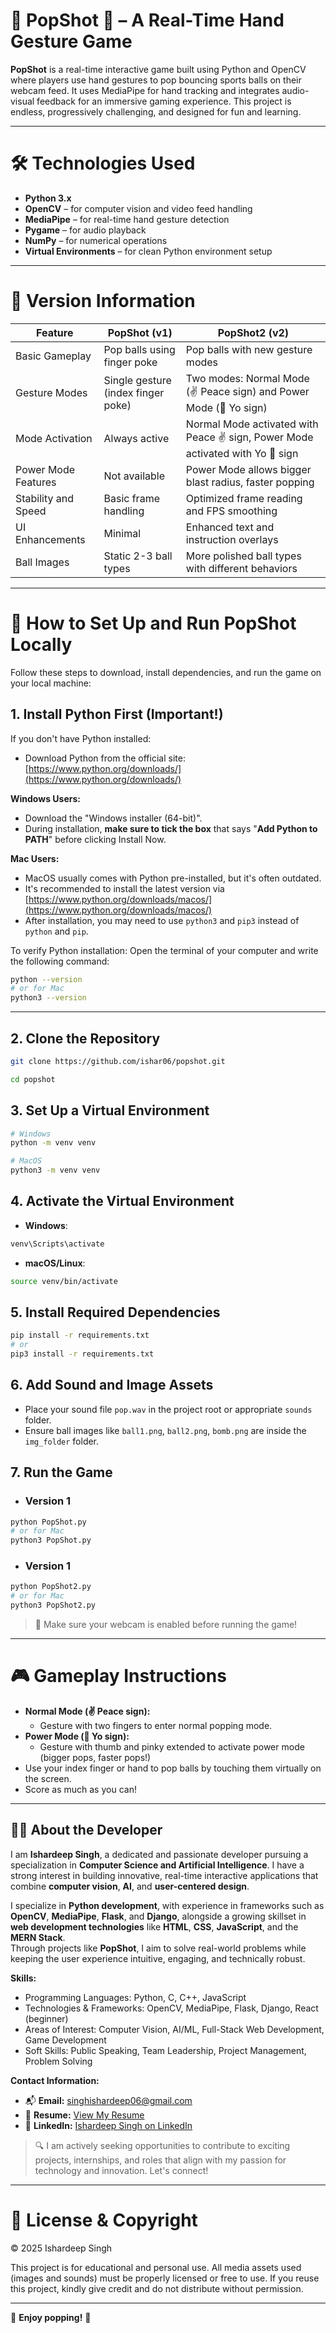 # 🧤 PopShot 🎯 – A Real-Time Hand Gesture Game

**PopShot** is a real-time interactive game built using Python and OpenCV where players use hand gestures to pop bouncing sports balls on their webcam feed. It uses MediaPipe for hand tracking and integrates audio-visual feedback for an immersive gaming experience. This project is endless, progressively challenging, and designed for fun and learning.


---

# 🛠️ Technologies Used

- **Python 3.x**
- **OpenCV** – for computer vision and video feed handling
- **MediaPipe** – for real-time hand gesture detection
- **Pygame** – for audio playback
- **NumPy** – for numerical operations
- **Virtual Environments** – for clean Python environment setup


---

# 📜 Version Information

| Feature                     | PopShot (v1)                                      | PopShot2 (v2)                                             |
|------------------------------|---------------------------------------------------|-----------------------------------------------------------|
| Basic Gameplay              | Pop balls using finger poke                       | Pop balls with new gesture modes                         |
| Gesture Modes               | Single gesture (index finger poke)                | Two modes: Normal Mode (✌️ Peace sign) and Power Mode (🤟 Yo sign) |
| Mode Activation             | Always active                                    | Normal Mode activated with Peace ✌️ sign, Power Mode activated with Yo 🤟 sign |
| Power Mode Features         | Not available                                    | Power Mode allows bigger blast radius, faster popping    |
| Stability and Speed         | Basic frame handling                             | Optimized frame reading and FPS smoothing                |
| UI Enhancements             | Minimal                                           | Enhanced text and instruction overlays                  |
| Ball Images                 | Static 2-3 ball types                             | More polished ball types with different behaviors        |

---

# 🚀 How to Set Up and Run PopShot Locally

Follow these steps to download, install dependencies, and run the game on your local machine:

## 1. Install Python First (Important!)

If you don't have Python installed:
- Download Python from the official site: [https://www.python.org/downloads/](https://www.python.org/downloads/)

**Windows Users:**
- Download the "Windows installer (64-bit)".
- During installation, **make sure to tick the box** that says "**Add Python to PATH**" before clicking Install Now.

**Mac Users:**
- MacOS usually comes with Python pre-installed, but it's often outdated.
- It's recommended to install the latest version via [https://www.python.org/downloads/macos/](https://www.python.org/downloads/macos/)
- After installation, you may need to use `python3` and `pip3` instead of `python` and `pip`.

To verify Python installation:
Open the terminal of your computer and write the following command:
```bash
python --version
# or for Mac
python3 --version
```

---

## 2. Clone the Repository

```bash
git clone https://github.com/ishar06/popshot.git
```
```bash
cd popshot
```

## 3. Set Up a Virtual Environment

```bash
# Windows
python -m venv venv
```
```bash
# MacOS
python3 -m venv venv
```

## 4. Activate the Virtual Environment

- **Windows**:
```bash
venv\Scripts\activate
```

- **macOS/Linux**:
```bash
source venv/bin/activate
```

## 5. Install Required Dependencies

```bash
pip install -r requirements.txt
# or
pip3 install -r requirements.txt
```

## 6. Add Sound and Image Assets

- Place your sound file `pop.wav` in the project root or appropriate `sounds` folder.
- Ensure ball images like `ball1.png`, `ball2.png`, `bomb.png` are inside the `img_folder` folder.

## 7. Run the Game

- ### Version 1
```bash
python PopShot.py
# or for Mac
python3 PopShot.py
```
- ### Version 1
```bash
python PopShot2.py
# or for Mac
python3 PopShot2.py
```

> 🎥 Make sure your webcam is enabled before running the game!

---

# 🎮 Gameplay Instructions

- **Normal Mode (✌️ Peace sign):**
  - Gesture with two fingers to enter normal popping mode.
- **Power Mode (🤙 Yo sign):**
  - Gesture with thumb and pinky extended to activate power mode (bigger pops, faster pops!)
- Use your index finger or hand to pop balls by touching them virtually on the screen.
- Score as much as you can!

---

## 👨‍💻 About the Developer

I am **Ishardeep Singh**, a dedicated and passionate developer pursuing a specialization in **Computer Science and Artificial Intelligence**. I have a strong interest in building innovative, real-time interactive applications that combine **computer vision**, **AI**, and **user-centered design**.

I specialize in **Python development**, with experience in frameworks such as **OpenCV**, **MediaPipe**, **Flask**, and **Django**, alongside a growing skillset in **web development technologies** like **HTML**, **CSS**, **JavaScript**, and the **MERN Stack**.  
Through projects like **PopShot**, I aim to solve real-world problems while keeping the user experience intuitive, engaging, and technically robust.

**Skills:**  
- Programming Languages: Python, C, C++, JavaScript  
- Technologies & Frameworks: OpenCV, MediaPipe, Flask, Django, React (beginner)  
- Areas of Interest: Computer Vision, AI/ML, Full-Stack Web Development, Game Development  
- Soft Skills: Public Speaking, Team Leadership, Project Management, Problem Solving

**Contact Information:**  
- 📬 **Email:** [singhishardeep06@gmail.com](mailto:singhishardeep06@gmail.com)  
- 📄 **Resume:** [View My Resume](https://drive.google.com/file/d/1po4uWr4dNxJgwc0See9ZqO10V4kicWgy/view?usp=sharing)  
- 🔗 **LinkedIn:** [Ishardeep Singh on LinkedIn](https://www.linkedin.com/in/ishardeep-singh-743789311/)

> 🔍 I am actively seeking opportunities to contribute to exciting projects, internships, and roles that align with my passion for technology and innovation. Let's connect!

---

# 📄 License & Copyright

© 2025 Ishardeep Singh

This project is for educational and personal use. All media assets used (images and sounds) must be properly licensed or free to use. If you reuse this project, kindly give credit and do not distribute without permission.

---

🎯 **Enjoy popping!** 🎉

